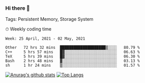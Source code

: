 ### Hi there 👋

Tags: Persistent Memory, Storage System

<!--

[![Anurag's github stats](https://github-readme-stats.vercel.app/api?username=wwyf)](https://github.com/anuraghazra/github-readme-stats)

[![Anurag's github stats](https://github-readme-stats.vercel.app/api?username=wwyf&count_private=true)](https://github.com/anuraghazra/github-readme-stats)


[![Top Langs](https://github-readme-stats.vercel.app/api/top-langs/?username=wwyf&count_private=true&&hide=jupyter%20notebook,html)](https://github.com/anuraghazra/github-readme-stats)



-->


⏱ Weekly coding time

<!--START_SECTION:waka-->
```text
Week: 25 April, 2021 - 02 May, 2021

Other   72 hrs 32 mins  ████████████████████▒░░░░   80.79 % 
C++     5 hrs 57 mins   █▓░░░░░░░░░░░░░░░░░░░░░░░   06.63 % 
TeX     5 hrs 39 mins   █▓░░░░░░░░░░░░░░░░░░░░░░░   06.30 % 
Bash    2 hrs 48 mins   ▓░░░░░░░░░░░░░░░░░░░░░░░░   03.13 % 
sh      1 hr 24 mins    ▒░░░░░░░░░░░░░░░░░░░░░░░░   01.57 % 
```
<!--END_SECTION:waka-->



[![Anurag's github stats](https://github-readme-stats.vercel.app/api?username=wwyf&count_private=true&show_icons=true&hide_border=true)](https://github.com/anuraghazra/github-readme-stats) [![Top Langs](https://github-readme-stats.vercel.app/api/top-langs/?username=wwyf&count_private=true&hide=jupyter%20notebook,html,OpenEdge%20ABL&langs_count=10&layout=compact&hide_border=true)](https://github.com/anuraghazra/github-readme-stats)

<!--

[![willianrod's wakatime stats](https://github-readme-stats.vercel.app/api/wakatime?username=wwyf)](https://github.com/anuraghazra/github-readme-stats)


-->
